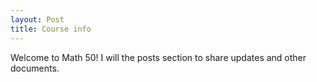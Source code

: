 ```yaml
---
layout: Post
title: Course info
---
```


Welcome to Math 50! I will the posts section to share updates and other documents. 